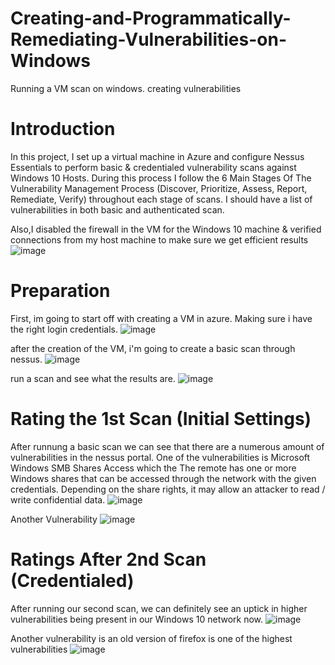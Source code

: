 # Creating-and-Programmatically-Remediating-Vulnerabilities-on-Windows
Running a VM scan on windows. creating vulnerabilities 

# Introduction

In this project, I set up a virtual machine in Azure and configure Nessus Essentials to perform basic & credentialed vulnerability scans against Windows 10 Hosts. During this process I follow the 6 Main Stages Of The Vulnerability Management Process (Discover, Prioritize, Assess, Report, Remediate, Verify) throughout each stage of scans. I should have a list of vulnerabilities in both basic and authenticated scan. 

Also,I disabled the firewall in the VM for the Windows 10 machine & verified connections from my host machine to make sure we get efficient results
![image](https://github.com/user-attachments/assets/f2cbefe3-99ec-40d5-8ee1-55b6b05664ff)

# Preparation

First, im going to start off with creating a VM in azure. Making sure i have the right login credentials. 
![image](https://github.com/user-attachments/assets/ee6fc12a-27f8-4643-8d2c-18132c99d891)

after the creation of the VM, i'm going to create a basic scan through nessus. 
![image](https://github.com/user-attachments/assets/c2044675-608e-402d-ab62-c7b0d09d6e83)

run a scan and see what the results are. 
![image](https://github.com/user-attachments/assets/d628614f-8a52-48d0-94a7-ca9405dffd4c)

# Rating the 1st Scan (Initial Settings)

After runnung a basic scan we can see that there are a numerous amount of vulnerabilities in the nessus portal. One of the vulnerabilities is Microsoft Windows SMB Shares Access which the The remote has one or more Windows shares that can be accessed through the network with the given credentials. Depending on the share rights, it may allow an attacker to read / write confidential data.
![image](https://github.com/user-attachments/assets/58838d10-b1f2-4ae5-9dfa-0577d8899639)

Another Vulnerability 
![image](https://github.com/user-attachments/assets/db7ae782-cc47-4875-a408-cb68da33b916)


# Ratings After 2nd Scan (Credentialed)

After running our second scan, we can definitely see an uptick in higher vulnerabilities being present in our Windows 10 network now.
![image](https://github.com/user-attachments/assets/bd354896-9d7f-41d0-94ed-4c6f80e0f0fa)


Another vulnerability is an old version of firefox is one of the highest vulnerabilities 
![image](https://github.com/user-attachments/assets/8c3c0d05-d2fe-4936-b63d-87e1fb758d0e)











